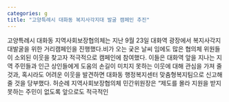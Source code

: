 ```yaml
---
categories: g
title: "고양특례시 대화동 복지사각지대 발굴 캠페인 추진"
---
```

고양특례시 대화동 지역사회보장협의체는 지난 9월 23일 대화역 광장에서 복지사각지대발굴을 위한 거리캠페인을 진행했다.비가 오는 궂은 날씨 임에도 많은 협의체 위원들이 소외된 이웃을 찾고자 적극적으로 캠페인에 참여했다. 이들은 대화역 앞을 지나는 지역 주민들과 인근 상인들에게 도움의 손길이 미치지 못하는 이웃에 대해 관심을 가져 줄 것과, 혹시라도 어려운 이웃을 발견하면 대화동 행정복지센터 맞춤형복지팀으로 신고해 줄 것을 당부했다. 허순례 지역사회보장협의체 민간위원장은 “제도를 몰라 지원을 받지 못하는 주민이 없도록 앞으로도 적극적인